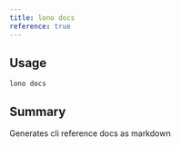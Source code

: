 ```yaml
---
title: lono docs
reference: true
---
```


## Usage

    lono docs

## Summary

Generates cli reference docs as markdown



